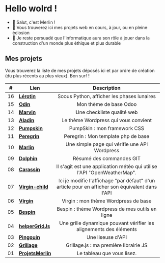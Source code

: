 # Hello wolrd !
- 👋 Salut, c'est Merlin !
- 👀 Vous trouverez ici mes projets web en cours, à jour, ou en pleine éclosion
- 🌱 Je reste persuadé que l'informatique aura son rôle à jouer dans la construction d'un monde plus éthique et plus durable

## Mes projets

Vous trouverez la liste de mes projets déposés ici et par ordre de création (du plus récents au plus vieux).
Bon surf !

| # | Lien  | Description |
| ------------- |----------------|:----------------:|
| 16 | <b>[Lérotin](https://github.com/ProjetsMerlin/Lerotin)       </b> | Soous Python, afficher les phases lunaires |
| 15 | <b>[Odin](https://github.com/ProjetsMerlin/Odin)       </b> | Mon thème de base Odoo |
| 14 | <b>[Marvin](https://github.com/ProjetsMerlin/Marvin)       </b> | Une checkliste qualité web |
| 13 | <b>[Aladin](https://github.com/ProjetsMerlin/Aladin)       </b> | Le thème Wordpress qui vous convient |
| 12 | <b>[Pumpskin](https://github.com/ProjetsMerlin/Pumpskin)     </b> | PumpSkin : mon framework CSS |
| 11 | <b>[Peregrin](https://github.com/ProjetsMerlin/Peregrin)     </b> | Peregrin : Mon template php de base |
| 10 | <b>[Marlin](https://github.com/ProjetsMerlin/Marlin)       </b> | Une simple page qui vérifie une API Wordpress |
| 09 | <b>[Dolphin](https://github.com/ProjetsMerlin/Dolphin)      </b> | Résumé des commandes GIT |
| 08 | <b>[Carassin](https://github.com/ProjetsMerlin/Carassin)     </b> | Il s'agit est une application météo qui utilise l'API "OpenWeatherMap". |
| 07 | <b>[Virgin-child](https://github.com/ProjetsMerlin/Virgin-child) </b> | Ici je modifie l'affichage "par défaut" d'un article pour en afficher son équivalent dans l'API |
| 06 | <b>[Virgin](https://github.com/ProjetsMerlin/Virgin)       </b> | Virgin : mon thème Wordpress de base |
| 05 | <b>[Bespin](https://github.com/ProjetsMerlin/Bespin)       </b> | Bespin : thème Wordpress de mes outils en ligne |
| 04 | <b>[helperGridJs](https://github.com/ProjetsMerlin/helperGridJs) </b> | Une grille dynamique pouvant vérifier les alignements des éléments |
| 03 | <b>[Pingouin](https://github.com/ProjetsMerlin/Pingouin)     </b> | Une liseuse d'API |
| 02 | <b>[Grillage](https://github.com/ProjetsMerlin/Grillage)     </b> | Grillage.js : ma première librairie JS |
| 01 | <b>[ProjetsMerlin](https://github.com/ProjetsMerlin/ProjetsMerlin)</b> | Le tableau que vous lisez. |
